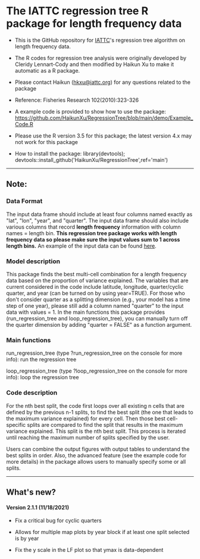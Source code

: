 # The IATTC regression tree R package for length frequency data

-   This is the GitHub repository for [IATTC](https://www.iattc.org/HomeENG.htm)'s regression tree algorithm on length frequency data.

-   The R codes for regression tree analysis were originally developed by Cleridy Lennart-Cody and then modified by Haikun Xu to make it automatic as a R package.

-   Please contact Haikun ([hkxu\@iattc.org](mailto:hkxu@iattc.org)) for any questions related to the package

-   Reference: Fisheries Research 102(2010):323-326

-   A example code is provided to show how to use the package: <https://github.com/HaikunXu/RegressionTree/blob/main/demo/Example_Code.R>

-   Please use the R version 3.5 for this package; the latest version 4.x may not work for this package

-   How to install the package: library(devtools); devtools::install_github('HaikunXu/RegressionTree',ref='main')

------------------------------------------------------------------------

## **Note:**

### Data Format

The input data frame should include at least four columns named exactly as "lat", "lon", "year", and "quarter". The input data frame should also include various columns that record **length frequency** information with column names = length bin. **This regression tree package works with length frequency data so please make sure the input values sum to 1 across length bins.** An example of the input data can be found [here](https://github.com/HaikunXu/RegressionTree/blob/main/demo/LF.RData).

### Model description

This package finds the best multi-cell combination for a length frequency data based on the proportion of variance explained. The variables that are current considered in the code include latitude, longitude, quarter/cyclic quarter, and year (can be turned on by using year=TRUE). For those who don't consider quarter as a splitting dimension (e.g., your model has a time step of one year), please still add a column named "quarter" to the input data with values = 1. In the main functions this package provides (run_regression_tree and loop_regression_tree), you can manually turn off the quarter dimension by adding "quarter = FALSE" as a function argument.

### Main functions

run_regression_tree (type ?run_regression_tree on the console for more info): run the regression tree

loop_regression_tree (type ?loop_regression_tree on the console for more info): loop the regression tree

### Code description

For the nth best split, the code first loops over all existing n cells that are defined by the previous n-1 splits, to find the best split (the one that leads to the maximum variance explained) for every cell. Then those best cell-specific splits are compared to find the split that results in the maximum variance explained. This split is the nth best split. This process is iterated until reaching the maximum number of splits specified by the user.

Users can combine the output figures with output tables to understand the best splits in order. Also, the advanced feature (see the example code for more details) in the package allows users to manually specify some or all splits.

------------------------------------------------------------------------

## **What's new?**

#### Version 2.1.1 (11/18/2021)

-   Fix a critical bug for cyclic quarters

-   Allows for multiple map plots by year block if at least one split selected is by year

-   Fix the y scale in the LF plot so that ymax is data-dependent
